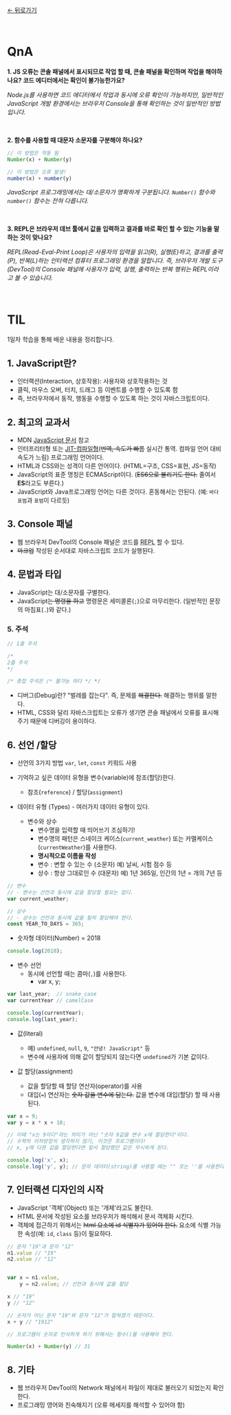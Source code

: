 [← 뒤로가기](./README.md)

<br>

# QnA

**1. JS 오류는 콘솔 패널에서 표시되므로 작업 할 때, 콘솔 패널을 확인하며 작업을 해야하나요? 코드 에디터에서는 확인이 불가능한가요?**

*Node.js를 사용하면 코드 에디터에서 작업과 동시에 오류 확인이 가능하지만, 일반적인 JavaScript 개발 환경에서는 브라우저 Console을 통해 확인하는 것이 일반적인 방법입니다.*

<br>

**2. 함수를 사용할 때 대문자 소문자를 구분해야 하나요?**

```js
// 이 방법은 작동 됨
Number(x) + Number(y)
```

```js
// 이 방법은 오류 발생!
number(x) + number(y)
```

*JavaScript 프로그래밍에서는 대/소문자가 명확하게 구분됩니다. `Number()` 함수와 `number()` 함수는 전혀 다릅니다.*

<br>

**3. REPL은 브라우저 데브 툴에서 값을 입력하고 결과를 바로 확인 할 수 있는 기능을 말하는 것이 맞나요?**

*REPL(Read-Eval-Print Loop)은 사용자의 입력을 읽고(R), 실행(E)하고, 결과를 출력(P), 반복(L)하는 인터랙션 컴퓨터 프로그래밍 환경을 말합니다. 즉, 브라우저 개발 도구(DevTool)의 Console 패널에 사용자가 입력, 실행, 출력하는 반복 행위는 REPL이라고 볼 수 있습니다.*

<br>

# TIL

1일차 학습을 통해 배운 내용을 정리합니다.

## 1. JavaScript란?

* 인터랙션(Interaction, 상호작용): 사용자와 상호작용하는 것 
* 클릭, 마우스 오버, 터치, 드래그 등 이벤트를 수행할 수 있도록 함
* 즉, 브라우저에서 동작, 행동을 수행할 수 있도록 하는 것이 자바스크립트이다. 

## 2. 최고의 교과서

* MDN [JavaScript 문서](https://developer.mozilla.org/ko/docs/Web/JavaScript) 참고
* 인터프리터형 또는 [JIT-컴파일형](https://ko.wikipedia.org/wiki/JIT_%EC%BB%B4%ED%8C%8C%EC%9D%BC)(<del>번역, 속도가 빠름</del> 실시간 통역. 컴파일 언어 대비 속도가 느림) 프로그래밍 언어이다. 
* HTML과 CSS와는 성격이 다른 언어이다. (HTML=구조, CSS=표현, JS=동작)
* JavaScript의 표준 명칭은 ECMAScript이다. (<del>ES6으로 불리기도 한다.</del> 줄여서 **ES**라고도 부른다.)
* JavaScript와 Java프로그래밍 언어는 다른 것이다. 혼동해서는 안된다. (예: `바다 표범`과 `표범`이 다르듯)

## 3. Console 패널

* 웹 브라우저 DevTool의 Console 패널은 코드를 <abbr title="REPL(read-eval-print loop) 또는 인터렉티브 톱레벨, 랭기지 셸은 단일 사용자가 입력한 결과를 사용자에게 반환시키는 단순한 상호작용 컴퓨터 프로그래밍 환경이다.">REPL</abbr> 할 수 있다. 
* <del>마크업</del> 작성된 순서대로 자바스크립트 코드가 실행된다. 


## 4. 문법과 타입

* JavaScript는 대/소문자를 구별한다. 
* JavaScript<del>는 명령을 하고</del> 명령문은 세미콜론(`;`)으로 마무리한다. (일반적인 문장의 마침표(`.`)와 같다.)

### 5. 주석

```js
// 1줄 주석

/*
2줄 주석
*/

/* 중첩 주석은 /* 불가능 하다 */ */
```

* 디버그(Debug)란? "벌레를 잡는다". 즉, 문제를 <del>해결한다.</del> 해결하는 행위를 말한다.
* HTML, CSS와 달리 자바스크립트는 오류가 생기면 콘솔 패널에서 오류를 표시해주기 때문에 디버깅이 용이하다.

## 6. 선언 /할당

* 선언의 3가지 방법 `var`, `let`, `const` 키워드 사용

* 기억하고 싶은 데이터 유형을 변수(variable)에 참조(할당)한다. 
  + 참조(`reference`) / 할당(`assignment`)

* 데이터 유형 (Types) - 여러가지 데이터 유형이 있다. 
  + 변수와 상수 
    - 변수명을 입력할 때 띄어쓰기 조심하기!
    - 변수명의 패턴은 스네이크 케이스(`current_weather`) 또는 카멜케이스(`currentWeather`)를 사용한다. 
    - **명시적으로 이름을 작성**
    - 변수 : 변할 수 있는 수 (소문자)
      예) 날씨, 시험 점수 등
    - 상수 : 항상 그대로인 수 (대문자)
      예) 1년 365일, 인간의 1년 = 개의 7년 등

```js
// 변수
// - 변수는 선언과 동시에 값을 할당할 필요는 없다.
var current_weather;

// 상수
// - 상수는 선언과 동시에 값을 필히 할당해야 한다.
const YEAR_TO_DAYS = 365;
```
 

* 숫자형 데이터(Number) = 2018

```js
console.log(2018);
```

* 변수 선언
  + 동시에 선언할 때는 콤마(`,`)를 사용한다. 
    - var x, y;

```js 
var last_year;  // snake_case
var currentYear // camelCase

console.log(currentYear);
console.log(last_year);
```

* 값(literal)
  + 예) `undefined`, `null`, `9`, `"안녕! JavaScript"` 등
  + 변수에 사용자에 의해 값이 할당되지 않는다면 `undefined`가 기본 값이다.

* 값 할당(assignment)
  + 값을 할당할 때 할당 연산자(operator)를 사용
  + 대입(`=`) 연산자는 <del>숫자 값을 변수에 담는다.</del> 값을 변수에 대입(할당) 할 때 사용된다.

```js
var x = 9;
var y = x * x + 10; 

// 이때 "x는 9이다"라는 의미가 아닌 "숫자 9값을 변수 x에 할당한다"이다. 
// 수학의 이차방정식 생각하지 않기, 이것은 프로그램이다! 
// x, y에 다른 값을 할당한다면 앞서 할당했던 값은 무시하게 된다. 

console.log('x', x);
console.log('y', y); // 문자 데이터(string)를 사용할 때는 "" 또는 ''를 사용한다. 
```

## 7. 인터랙션 디자인의 시작

* JavaScript '객체'(Object) 또는 '개체'라고도 불린다.
* HTML 문서에 작성된 요소를 브라우저가 해석해서 문서 객체화 시킨다. 
* 객체에 접근하기 위해서는 <del>html 요소에 id 식별자가 있어야 한다.</del> 요소에 식별 가능한 속성(예: `id`, `class` 등)이 필요하다. 

```js
// 문자 "19"과 문자 "12"
n1.value // "19"
n2.value // "12" 


var x = n1.value, 
    y = n2.value; // 선언과 동시에 값을 할당

x // "19"
y // "12"

// 숫자가 아닌 문자 "19"와 문자 "12"가 합쳐졌기 때문이다. 
x + y // "1912"

// 프로그램이 숫자로 인식하게 하기 위해서는 함수()를 사용해야 한다. 

Number(x) + Number(y) // 31
```


## 8. 기타

+ 웹 브라우저 DevTool의 Network 패널에서 파일이 제대로 불러오기 되었는지 확인한다. 
+ 프로그래밍 영어와 친숙해지기 (오류 메세지를 해석할 수 있어야 함)

